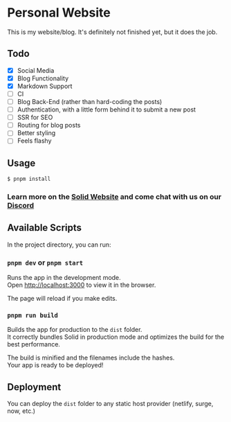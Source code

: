 # Personal Website

This is my website/blog. It's definitely not finished yet, but it does the job.

## Todo

- [x] Social Media
- [x] Blog Functionality
- [x] Markdown Support
- [ ] CI
- [ ] Blog Back-End (rather than hard-coding the posts)
- [ ] Authentication, with a little form behind it to submit a new post
- [ ] SSR for SEO
- [ ] Routing for blog posts
- [ ] Better styling
- [ ] Feels flashy

## Usage

```bash
$ pnpm install
```

### Learn more on the [Solid Website](https://solidjs.com) and come chat with us on our [Discord](https://discord.com/invite/solidjs)

## Available Scripts

In the project directory, you can run:

### `pnpm dev` or `pnpm start`

Runs the app in the development mode.<br>
Open [http://localhost:3000](http://localhost:3000) to view it in the browser.

The page will reload if you make edits.<br>

### `pnpm run build`

Builds the app for production to the `dist` folder.<br>
It correctly bundles Solid in production mode and optimizes the build for the best performance.

The build is minified and the filenames include the hashes.<br>
Your app is ready to be deployed!

## Deployment

You can deploy the `dist` folder to any static host provider (netlify, surge, now, etc.)
